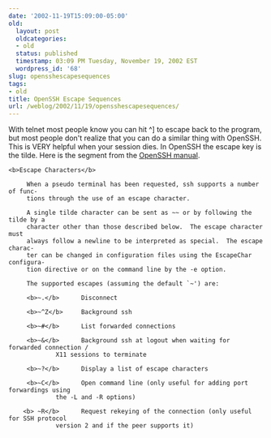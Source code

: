 ```yaml
---
date: '2002-11-19T15:09:00-05:00'
old:
  layout: post
  oldcategories:
  - old
  status: published
  timestamp: 03:09 PM Tuesday, November 19, 2002 EST
  wordpress_id: '68'
slug: opensshescapesequences
tags:
- old
title: OpenSSH Escape Sequences
url: /weblog/2002/11/19/opensshescapesequences/
---
```


With telnet most people know you can hit ^] to escape back to the program, but most people don't realize that you can do a similar thing with OpenSSH.  This is VERY helpful when your session dies.  In OpenSSH the escape key is the tilde.  Here is the segment from the [OpenSSH manual](http://www.openbsd.org/cgi-bin/man.cgi?query=ssh).





    <b>Escape Characters</b>

         When a pseudo terminal has been requested, ssh supports a number of func-
         tions through the use of an escape character.

         A single tilde character can be sent as ~~ or by following the tilde by a
         character other than those described below.  The escape character must
         always follow a newline to be interpreted as special.  The escape charac-
         ter can be changed in configuration files using the EscapeChar configura-
         tion directive or on the command line by the -e option.

         The supported escapes (assuming the default `~') are:

         <b>~.</b>      Disconnect

         <b>~^Z</b>     Background ssh

         <b>~#</b>      List forwarded connections

         <b>~&</b>      Background ssh at logout when waiting for forwarded connection /
                 X11 sessions to terminate

         <b>~?</b>      Display a list of escape characters

         <b>~C</b>      Open command line (only useful for adding port forwardings using
                 the -L and -R options)

        <b> ~R</b>      Request rekeying of the connection (only useful for SSH protocol
                 version 2 and if the peer supports it)





